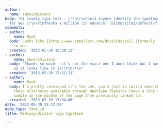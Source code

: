 ```yaml
---
author:
  name: sanscomicsans
body: "Hi lovely type folk...\r\n\r\nCould anyone identify the typeface in this logo
  for me? \r\n\r\nThanks a million (in advance) :D[img:sites/default/files/old-images/logo_4250.jpg]"
comments:
- author:
    name: Ryuk
  body: Looks like [[http://www.impallari.com/dosis|Dosis]] (formerly Terminal Dosis)
    to me.
  created: '2013-05-30 16:29:13'
- author:
    name: sanscomicsans
  body: "Thanks so much - it's not the exact one I dont think but I have adapted it
    so it looks like it is!\r\n\r\n"
  created: '2013-05-30 17:21:11'
- author:
    name: Ryuk
  body: I'm pretty convinced it's the one, you'd just to switch some characters with
    their alternates available through OpenType features (have a look to the "Terminator"
    sample in the middle of the page I've previously linked to).
  created: '2013-05-30 17:34:06'
date: '2013-05-30 15:42:59'
node_type: font_id
title: Mediasyndicator logo typeface

---
```

